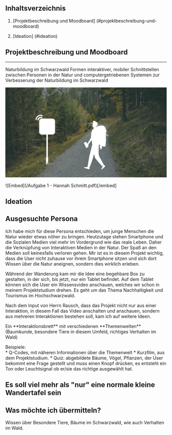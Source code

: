 
## Inhaltsverzeichnis
1. [Projektbeschreibung und Moodboard] (#projektbeschreibung-und-moodboard)
<a name="projektbeschreibung-und-moodboard"></a>

2. [Ideation] (#ideation)
<a name="Ideation"></a>

## Projektbeschreibung und Moodboard
***
Naturbildung im Schwarzwald
Formen interaktiver, mobiler Schnittstellen
zwischen Personen in der Natur und computergetriebenen Systemen
zur Verbesserung der Naturbildung im Schwarzwald

![Image text](/Thema.png)

![Embed](/Aufgabe 1 - Hannah Schmitt.pdf)[/embed]

## Ideation

<h2> Ausgesuchte Persona </h2>
Ich habe mich für diese Persona entschieden, um junge Menschen die Natur wieder etwas nöher zu bringen. Heutzutage stehen Smartphone und die Sozialen Medien viel mehr im Vordergrund wie das reale Leben. Daher die Verknüpfung von Interaktiven Medien in der Natur. Der Spaß an den Medien soll keinesfalls verloren gehen. Mir ist es in diesem Projekt wichtig, dass die User nicht zuhause vor ihrem Smartphone sitzen und sich dort Wissen über die Natur aneignen, sondern dies wirklich erleben.

Während der Wanderung kam mir die Idee eine begehbare Box zu gestalten, in der sich, bis jetzt, nur ein Tablet befindet. 
Auf dem Tablet können sich die User ein Wissensvideo anschauen, welches wir schon in meinem Projektstudium drehen. 
Es geht um das Thema Nachhaltigkeit und Tourismus im Hochschwarzwald.
<p>
Nach dem Input von Herrn Rausch, dass das Projekt nicht nur aus einer Interaktion, in diesem Fall das Video anschalten und anschauen, sondern aus mehreren Interaktionen bestehen soll, kam ich auf weitere Ideen.
<p>
<p>
Ein **Interaktionsbrett** mit verschiedenen **Themenwelten** (Baumkunde, besondere Tiere in diesem Umfeld, richtiges Verhalten im Wald)<p>
Beispiele: <br>
* Q-Codes, mit näheren Informationen über die Themenwelt
* Kurzfilm, aus dem Projektstudium.
* Quiz: abgebildete Bäume, Vögel, Pflanzen, der User bekommt eine Frage gestellt und muss einen Knopf drücken, es entsteht ein Ton oder Leuchtsignal ob er/sie das richtige ausgewählt hat.


<h2>Es soll viel mehr als "nur" eine normale kleine Wandertafel sein</h2>


<h2>Was möchte ich übermitteln? </h2>
    Wissen über Besondere Tiere, Bäume im Schwarzwald, wie auch Verhalten im Wald.



 
